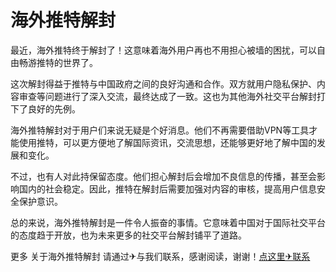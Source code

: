 # 海外推特解封

最近，海外推特终于解封了！这意味着海外用户再也不用担心被墙的困扰，可以自由畅游推特的世界了。

这次解封得益于推特与中国政府之间的良好沟通和合作。双方就用户隐私保护、内容审查等问题进行了深入交流，最终达成了一致。这也为其他海外社交平台解封打下了良好的先例。

海外推特解封对于用户们来说无疑是个好消息。他们不再需要借助VPN等工具才能使用推特，可以更方便地了解国际资讯，交流思想，还能够更好地了解中国的发展和变化。

不过，也有人对此持保留态度。他们担心解封后会增加不良信息的传播，甚至会影响国内的社会稳定。因此，推特在解封后需要加强对内容的审核，提高用户信息安全保护意识。

总的来说，海外推特解封是一件令人振奋的事情。它意味着中国对于国际社交平台的态度趋于开放，也为未来更多的社交平台解封铺平了道路。

更多 关于海外推特解封 请通过✈与我们联系，感谢阅读，谢谢！[点这里✈联系](https://d.k02.cc)